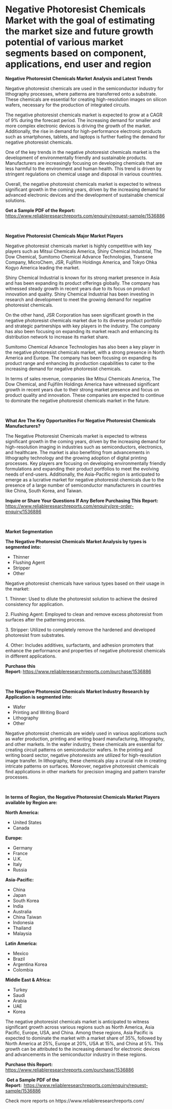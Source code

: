 <p><h1>Negative Photoresist Chemicals Market with the goal of estimating the market size and future growth potential of various market segments based on component, applications, end user and region</h1></p><p><strong>Negative Photoresist Chemicals Market Analysis and Latest Trends</strong></p>
<p><p>Negative photoresist chemicals are used in the semiconductor industry for lithography processes, where patterns are transferred onto a substrate. These chemicals are essential for creating high-resolution images on silicon wafers, necessary for the production of integrated circuits.</p><p>The negative photoresist chemicals market is expected to grow at a CAGR of 9% during the forecast period. The increasing demand for smaller and more complex electronic devices is driving the growth of the market. Additionally, the rise in demand for high-performance electronic products such as smartphones, tablets, and laptops is further fueling the demand for negative photoresist chemicals.</p><p>One of the key trends in the negative photoresist chemicals market is the development of environmentally friendly and sustainable products. Manufacturers are increasingly focusing on developing chemicals that are less harmful to the environment and human health. This trend is driven by stringent regulations on chemical usage and disposal in various countries.</p><p>Overall, the negative photoresist chemicals market is expected to witness significant growth in the coming years, driven by the increasing demand for advanced electronic devices and the development of sustainable chemical solutions.</p></p>
<p><strong>Get a Sample PDF of the Report:&nbsp;</strong> <a href="https://www.reliableresearchreports.com/enquiry/request-sample/1536886">https://www.reliableresearchreports.com/enquiry/request-sample/1536886</a></p>
<p>&nbsp;</p>
<p><strong>Negative Photoresist Chemicals Major Market Players</strong></p>
<p><p>Negative photoresist chemicals market is highly competitive with key players such as Mitsui Chemicals America, Shiny Chemical Industrial, The Dow Chemical, Sumitomo Chemical Advance Technologies, Transene Company, MicroChem, JSR, Fujifilm Holdings America, and Tokyo Ohka Kogyo America leading the market.</p><p>Shiny Chemical Industrial is known for its strong market presence in Asia and has been expanding its product offerings globally. The company has witnessed steady growth in recent years due to its focus on product innovation and quality. Shiny Chemical Industrial has been investing in research and development to meet the growing demand for negative photoresist chemicals.</p><p>On the other hand, JSR Corporation has seen significant growth in the negative photoresist chemicals market due to its diverse product portfolio and strategic partnerships with key players in the industry. The company has also been focusing on expanding its market reach and enhancing its distribution network to increase its market share.</p><p>Sumitomo Chemical Advance Technologies has also been a key player in the negative photoresist chemicals market, with a strong presence in North America and Europe. The company has been focusing on expanding its product range and enhancing its production capabilities to cater to the increasing demand for negative photoresist chemicals.</p><p>In terms of sales revenue, companies like Mitsui Chemicals America, The Dow Chemical, and Fujifilm Holdings America have witnessed significant growth in recent years due to their strong market presence and focus on product quality and innovation. These companies are expected to continue to dominate the negative photoresist chemicals market in the future.</p></p>
<p>&nbsp;</p>
<p><strong>What Are The Key Opportunities For Negative Photoresist Chemicals Manufacturers?</strong></p>
<p><p>The Negative Photoresist Chemicals market is expected to witness significant growth in the coming years, driven by the increasing demand for high-resolution imaging in industries such as semiconductors, electronics, and healthcare. The market is also benefiting from advancements in lithography technology and the growing adoption of digital printing processes. Key players are focusing on developing environmentally friendly formulations and expanding their product portfolios to meet the evolving needs of end-users. Additionally, the Asia-Pacific region is anticipated to emerge as a lucrative market for negative photoresist chemicals due to the presence of a large number of semiconductor manufacturers in countries like China, South Korea, and Taiwan.</p></p>
<p><strong>Inquire or Share Your Questions If Any Before Purchasing This Report:</strong> <a href="https://www.reliableresearchreports.com/enquiry/pre-order-enquiry/1536886">https://www.reliableresearchreports.com/enquiry/pre-order-enquiry/1536886</a></p>
<p>&nbsp;</p>
<p><strong>Market Segmentation</strong></p>
<p><strong>The Negative Photoresist Chemicals Market Analysis by types is segmented into:</strong></p>
<p><ul><li>Thinner</li><li>Flushing Agent</li><li>Stripper</li><li>Other</li></ul></p>
<p><p>Negative photoresist chemicals have various types based on their usage in the market:</p><p>1. Thinner: Used to dilute the photoresist solution to achieve the desired consistency for application.</p><p>2. Flushing Agent: Employed to clean and remove excess photoresist from surfaces after the patterning process.</p><p>3. Stripper: Utilized to completely remove the hardened and developed photoresist from substrates.</p><p>4. Other: Includes additives, surfactants, and adhesion promoters that enhance the performance and properties of negative photoresist chemicals in different applications.</p></p>
<p><strong>Purchase this Report:&nbsp;</strong><a href="https://www.reliableresearchreports.com/purchase/1536886">https://www.reliableresearchreports.com/purchase/1536886</a></p>
<p>&nbsp;</p>
<p><strong>The Negative Photoresist Chemicals Market Industry Research by Application is segmented into:</strong></p>
<p><ul><li>Wafer</li><li>Printing and Writing Board</li><li>Lithography</li><li>Other</li></ul></p>
<p><p>Negative photoresist chemicals are widely used in various applications such as wafer production, printing and writing board manufacturing, lithography, and other markets. In the wafer industry, these chemicals are essential for creating circuit patterns on semiconductor wafers. In the printing and writing board sector, negative photoresists are utilized for high-resolution image transfer. In lithography, these chemicals play a crucial role in creating intricate patterns on surfaces. Moreover, negative photoresist chemicals find applications in other markets for precision imaging and pattern transfer processes.</p></p>
<p>&nbsp;</p>
<p><strong>In terms of Region, the Negative Photoresist Chemicals Market Players available by Region are:</strong></p>
<p>
    <p> <strong> North America: </strong>
        <ul>
            <li>United States</li>
            <li>Canada</li>
        </ul>
        </p> 
    <p> <strong> Europe: </strong>
        <ul>
            <li>Germany</li>
            <li>France</li>
            <li>U.K.</li>
            <li>Italy</li>
            <li>Russia</li>
        </ul>
        </p> 
    <p> <strong> Asia-Pacific: </strong>
        <ul>
            <li>China</li>
            <li>Japan</li>
            <li>South Korea</li>
            <li>India</li>
            <li>Australia</li>
            <li>China Taiwan</li>
            <li>Indonesia</li>
            <li>Thailand</li>
            <li>Malaysia</li>
        </ul>
        </p> 
    <p> <strong> Latin America: </strong>
        <ul>
            <li>Mexico</li>
            <li>Brazil</li>
            <li>Argentina Korea</li>
            <li>Colombia</li>
        </ul>
        </p> 
    <p> <strong> Middle East & Africa: </strong>
        <ul>
            <li>Turkey</li>
            <li>Saudi</li>
            <li>Arabia</li>
            <li>UAE</li>
            <li>Korea</li>
        </ul>
    </p>
    </p>
<p><p>The negative photoresist chemicals market is anticipated to witness significant growth across various regions such as North America, Asia Pacific, Europe, USA, and China. Among these regions, Asia Pacific is expected to dominate the market with a market share of 35%, followed by North America at 25%, Europe at 20%, USA at 15%, and China at 5%. This growth can be attributed to the increasing demand for electronic devices and advancements in the semiconductor industry in these regions.</p></p>
<p><strong>Purchase this Report: </strong><a href="https://www.reliableresearchreports.com/purchase/1536886">https://www.reliableresearchreports.com/purchase/1536886</a></p>
<p>&nbsp;<strong>Get a Sample PDF of the Report:&nbsp;&nbsp;</strong><a href="https://www.reliableresearchreports.com/enquiry/request-sample/1536886">https://www.reliableresearchreports.com/enquiry/request-sample/1536886</a></p>
<p><strong></strong></p>
<p>Check more reports on https://www.reliableresearchreports.com/</p>